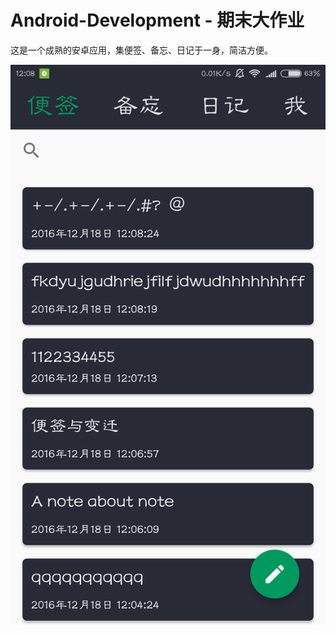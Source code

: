 # Android-Development - 期末大作业

这是一个成熟的安卓应用，集便签、备忘、日记于一身，简洁方便。

![](https://github.com/baoanj/Android-Development/blob/master/FinalExperiment-%E8%AE%B0%E4%B8%80%E8%AE%B0/bq1.png)

